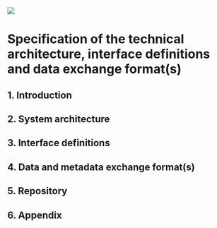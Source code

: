 <img src="http://ocr-d.de/sites/default/files/Header1-Text-gold_3.png">

# Specification of the technical architecture, interface definitions and data exchange format(s)

## 1. Introduction
## 2. System architecture
## 3. Interface definitions
## 4. Data and metadata exchange format(s)
## 5. Repository
## 6. Appendix
